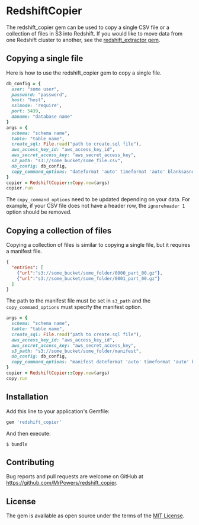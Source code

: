 # RedshiftCopier

The redshift_copier gem can be used to copy a single CSV file or a collection of files in S3 into Redshift.  If you would like to move data from one Redshift cluster to another, see the [redshift_extractor gem](https://github.com/MrPowers/redshift_extractor/).

## Copying a single file

Here is how to use the redshift_copier gem to copy a single file.

```ruby
db_config = {
  user: "some user",
  password: "password",
  host: "host",
  sslmode: 'require',
  port: 5439,
  dbname: "database name"
}
args = {
  schema: "schema name",
  table: "table name",
  create_sql: File.read("path to create.sql file"),
  aws_access_key_id: "aws_access_key_id",
  aws_secret_access_key: "aws_secret_access_key",
  s3_path: "s3://some_bucket/some_file.csv",
  db_config: db_config,
  copy_command_options: "dateformat 'auto' timeformat 'auto' blanksasnull emptyasnull escape removequotes delimiter ',' ignoreheader 1;"
}
copier = RedshiftCopier::Copy.new(args)
copier.run
```

The `copy_command_options` need to be updated depending on your data.  For example, if your CSV file does not have a header row, the `ignoreheader 1` option should be removed.

## Copying a collection of files

Copying a collection of files is similar to copying a single file, but it requires a manifest file.

```json
{
  "entries": [
    {"url":"s3://some_bucket/some_folder/0000_part_00.gz"},
    {"url":"s3://some_bucket/some_folder/0001_part_00.gz"}
  ]
}
```

The path to the manifest file must be set in `s3_path` and the `copy_command_options` must specify the manifest option.

```ruby
args = {
  schema: "schema name",
  table: "table name",
  create_sql: File.read("path to create.sql file"),
  aws_access_key_id: "aws_access_key_id",
  aws_secret_access_key: "aws_secret_access_key",
  s3_path: "s3://some_bucket/some_folder/manifest",
  db_config: db_config,
  copy_command_options: "manifest dateformat 'auto' timeformat 'auto' blanksasnull emptyasnull escape gzip removequotes delimiter '|';"
}
copier = RedshiftCopier::Copy.new(args)
copy.run
```

## Installation

Add this line to your application's Gemfile:

```ruby
gem 'redshift_copier'
```

And then execute:

    $ bundle

## Contributing

Bug reports and pull requests are welcome on GitHub at https://github.com/MrPowers/redshift_copier.

## License

The gem is available as open source under the terms of the [MIT License](http://opensource.org/licenses/MIT).

